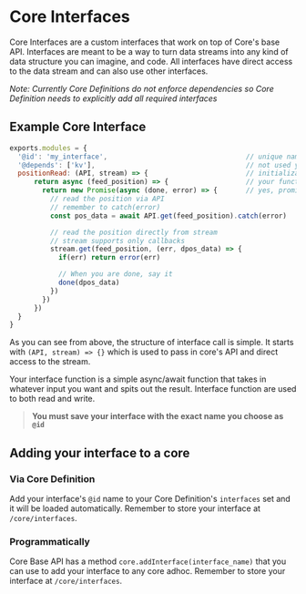 # Core Interfaces

Core Interfaces are a custom interfaces that work on top of Core's base API. Interfaces are meant to be a way to turn data streams into any kind of data structure you can imagine, and code. All interfaces have direct access to the data stream and can also use other interfaces.

*Note: Currently Core Definitions do not enforce dependencies so Core Definition needs to explicitly add all required interfaces*

## Example Core Interface
```javascript
exports.modules = {
  '@id': 'my_interface',                                  // unique name
  '@depends': ['kv'],                                     // not used yet but will be
  positionRead: (API, stream) => {                        // initialization wrapper
      return async (feed_position) => {                   // your function starts
        return new Promise(async (done, error) => {       // yes, promises
          // read the position via API
          // remember to catch(error)
          const pos_data = await API.get(feed_position).catch(error)

          // read the position directly from stream
          // stream supports only callbacks
          stream.get(feed_position, (err, dpos_data) => {
            if(err) return error(err)

            // When you are done, say it
            done(dpos_data)
          })
        })
      })
  }
}
```

As you can see from above, the structure of interface call is simple. It starts with `(API, stream) => {}` which is used to pass in core's API and direct access to the stream.

Your interface function is a simple async/await function that takes in whatever input you want and spits out the result. Interface function are used to both read and write.

> **You must save your interface with the exact name you choose as `@id`**

## Adding your interface to a core
### Via Core Definition
Add your interface's `@id` name to your Core Definition's `interfaces` set and it will be loaded automatically. Remember to store your interface at `/core/interfaces`.

### Programmatically
Core Base API has a method `core.addInterface(interface_name)` that you can use to add your interface to any core adhoc.  Remember to store your interface at `/core/interfaces`.